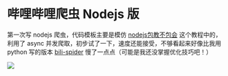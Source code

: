 # 哔哩哔哩爬虫 Nodejs 版

第一次写 nodejs 爬虫，代码模板主要是模仿 [nodejs包教不包会](https://github.com/alsotang/node-lessons) 这个教程中的，利用了 async 并发爬取，初步试了一下，速度还能接受，不够看起来好像比我用 python 写的版本 [bili-spider](https://github.com/chenjiandongx/bili-spider) 慢了一点点（可能是我还没掌握优化技巧吧！）

![](https://github.com/chenjiandongx/nodejs-bili-spider/blob/master/images/screenshot.gif)

